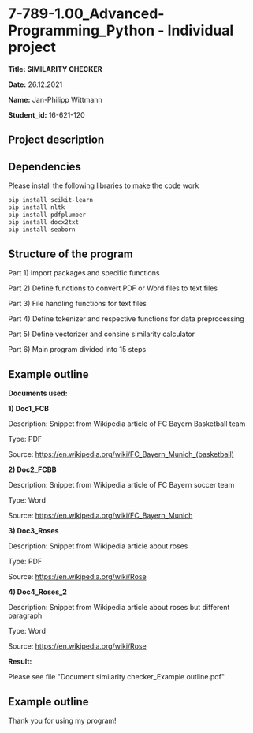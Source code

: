 # 7-789-1.00_Advanced-Programming_Python - Individual project

**Title: SIMILARITY CHECKER**

**Date:** 26.12.2021

**Name:** Jan-Philipp Wittmann

**Student_id:** 16-621-120

## Project description


## Dependencies 
Please install the following libraries to make the code work
```bash
pip install scikit-learn
pip install nltk
pip install pdfplumber
pip install docx2txt
pip install seaborn
```
## Structure of the program

Part 1) Import packages and specific functions

Part 2) Define functions to convert PDF or Word files to text files

Part 3) File handling functions for text files

Part 4) Define tokenizer and respective functions for data preprocessing

Part 5) Define vectorizer and consine similarity calculator

Part 6) Main program divided into 15 steps


## Example outline

**Documents used:**

**1)	Doc1_FCB**

Description: Snippet from Wikipedia article of FC Bayern Basketball team

Type: PDF

Source: https://en.wikipedia.org/wiki/FC_Bayern_Munich_(basketball)

**2)	Doc2_FCBB**

Description: Snippet from Wikipedia article of FC Bayern soccer team

Type: Word

Source: https://en.wikipedia.org/wiki/FC_Bayern_Munich

**3)	Doc3_Roses**

Description: Snippet from Wikipedia article about roses

Type: PDF

Source: https://en.wikipedia.org/wiki/Rose

**4)	Doc4_Roses_2**

Description: Snippet from Wikipedia article about roses but different paragraph

Type: Word

Source: https://en.wikipedia.org/wiki/Rose


**Result:**

Please see file "Document similarity checker_Example outline.pdf"

## Example outline
Thank you for using my program!
